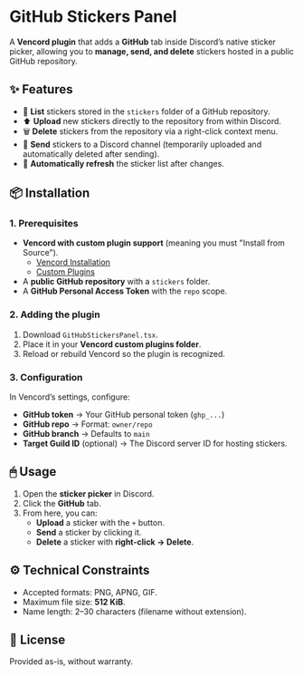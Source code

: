 # GitHub Stickers Panel

A **Vencord plugin** that adds a **GitHub** tab inside Discord’s native sticker picker, allowing you to **manage, send, and delete** stickers hosted in a public GitHub repository.

## ✨ Features

- 📂 **List** stickers stored in the `stickers` folder of a GitHub repository.
- ⬆️ **Upload** new stickers directly to the repository from within Discord.
- 🗑 **Delete** stickers from the repository via a right-click context menu.
- 💬 **Send** stickers to a Discord channel (temporarily uploaded and automatically deleted after sending).
- 🔄 **Automatically refresh** the sticker list after changes.

## 📦 Installation

### 1. Prerequisites
- **Vencord with custom plugin support** (meaning you must "Install from Source").
  - [Vencord Installation](https://docs.vencord.dev/installing/)
  - [Custom Plugins](https://docs.vencord.dev/installing/custom-plugins/)
- A **public GitHub repository** with a `stickers` folder.
- A **GitHub Personal Access Token** with the `repo` scope.

### 2. Adding the plugin
1. Download `GitHubStickersPanel.tsx`.
2. Place it in your **Vencord custom plugins folder**.
3. Reload or rebuild Vencord so the plugin is recognized.

### 3. Configuration
In Vencord’s settings, configure:
- **GitHub token** → Your GitHub personal token (`ghp_...`)
- **GitHub repo** → Format: `owner/repo`
- **GitHub branch** → Defaults to `main`
- **Target Guild ID** (optional) → The Discord server ID for hosting stickers.

## 🖱 Usage

1. Open the **sticker picker** in Discord.
2. Click the **GitHub** tab.
3. From here, you can:
   - **Upload** a sticker with the `+` button.
   - **Send** a sticker by clicking it.
   - **Delete** a sticker with **right-click → Delete**.

## ⚙️ Technical Constraints

- Accepted formats: PNG, APNG, GIF.
- Maximum file size: **512 KiB**.
- Name length: 2–30 characters (filename without extension).

## 📜 License

Provided as-is, without warranty.  
